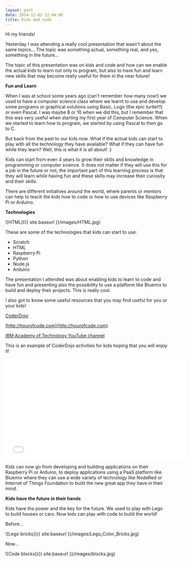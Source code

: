 ```yaml
---
layout: post
date: 2014-12-02 22:44:00
title: Kids and Code
---
```


Hi my friends! 

Yesterday I was attending a really cool presentation that wasn't about the same topics...
The topic was something actual, something real, and yes, something in the future...

The topic of this presentation was on kids and code and how can we enable the actual kids to learn not only to program, but also to have fun and learn new skills that may become really useful for them in the near future!

**Fun and Learn**

When I was at school some years ago (can't remember how many now!) we used to have a computer science class where we learnt to use and develop some programs or graphical solutions using Basic, Logo (the epic turtle!!!) or even Pascal. I was maybe 8 or 10 when we did this, but I remember that this was very useful when starting my first year of Computer Science. When we started to learn how to program, we started by using Pascal to then go to C.

But back from the past to our kids now. What if the actual kids can start to play with all the technology they have available? What if they can have fun while they learn? Well, this is what it is all about! :)

Kids can start from even 4 years to grow their skills and knowledge in programming or computer science. It does not matter if they will use this for a job in the future or not, the important part of this learning process is that they will learn while having fun and these skills may increase their curiosity and their skills.

There are different initiatives around the world, where parents or mentors can help to teach the kids how to code or how to use devices like Raspberry Pi or Arduino. 

**Technologies**

![HTML]({{ site.baseurl }}/images/HTML.jpg)


These are some of the technologies that kids can start to use:

- Scratch
- HTML
- Raspberry Pi
- Python
- Node.js
- Arduino

The presentation I attended was about enabling kids to learn to code and have fun and presenting also the possibility to use a platform like Bluemix to build and deploy their projects. This is really cool.

I also got to know some useful resources that you may find useful for you or your kids!

[CoderDojo](https://coderdojo.com/)

[http://hourofcode.com](http://hourofcode.com)

[IBM Academy of Technology YouTube channel](https://www.youtube.com/playlist?list=PLPoDFbU5X41maWZeui-Sk-MFCjlGTMOU9)

This is an example of CoderDojo activities for kids hoping that you will enjoy it!

<iframe width="560" height="315" src="//www.youtube.com/embed/4NHjK-arPAs?list=PLPoDFbU5X41maWZeui-Sk-MFCjlGTMOU9" frameborder="0" allowfullscreen></iframe>

Kids can now go from developing and building applications on their Raspberry Pi or Arduino, to deploy applications using a PaaS platform like Bluemix where they can use a wide variety of technology like NodeRed or Internet of Things Foundation to build the new great app they have in their mind.

**Kids have the future in their hands**

Kids have the power and the key for the future. We used to play with Lego to build houses or cars. Now kids can play with code to build the world!

Before...

![Lego bricks]({{ site.baseurl }}/images/Lego_Color_Bricks.jpg)


Now...


![Code blocks]({{ site.baseurl }}/images/blocks.jpg)





